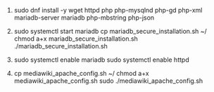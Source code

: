 1. sudo dnf install -y wget httpd php php-mysqlnd php-gd php-xml mariadb-server mariadb php-mbstring php-json

2. sudo systemctl start mariadb
   cp mariadb_secure_installation.sh ~/
   chmod a+x mariadb_secure_installation.sh
   ./mariadb_secure_installation.sh <rootpass> <wikipass>

3. sudo systemctl enable mariadb
   sudo systemctl enable httpd   

4. cp mediawiki_apache_config.sh ~/
    chmod a+x mediawiki_apache_config.sh
    sudo ./mediawiki_apache_config.sh
